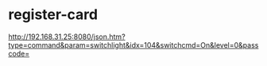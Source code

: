 # register-card


http://192.168.31.25:8080/json.htm?type=command&param=switchlight&idx=104&switchcmd=On&level=0&passcode=
